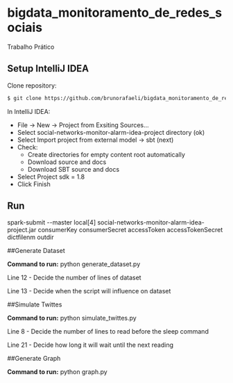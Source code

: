 # bigdata_monitoramento_de_redes_sociais
Trabalho Prático

## Setup IntelliJ IDEA
Clone repository:
```sh
$ git clone https://github.com/brunorafaeli/bigdata_monitoramento_de_redes_sociais.git
```
In IntelliJ IDEA:
- File -> New -> Project from Exsiting Sources...
- Select social-networks-monitor-alarm-idea-project directory (ok)
- Select Import project from external model -> sbt (next)
- Check:
  - Create directories for empty content root automatically
  - Download source and docs
  - Download SBT source and docs
- Select Project sdk = 1.8
- Click Finish

## Run

spark-submit --master local[4] social-networks-monitor-alarm-idea-project.jar consumerKey consumerSecret accessToken accessTokenSecret dictfilenm outdir

##Generate Dataset
<p><b>Command to run:</b> python generate_dataset.py</p>
  <p>Line 12 - Decide the number of lines of dataset</p>
  <p>Line 13 - Decide when the script will influence on dataset </p>

##Simulate Twittes 
<p><b>Command to run:</b> python simulate_twittes.py</p>
  <p>Line 8 - Decide the number of lines to read before the sleep command</p>
  <p>Line 21 - Decide how long it will wait until the next reading</p>

##Generate Graph
<p><b>Command to run:</b> python graph.py</p>



